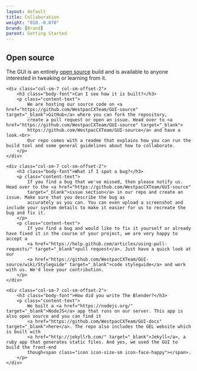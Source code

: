 ```yaml
---
layout: default
title: Collaboration
weight: "010.-0.070"
brand: [Brand]
parent: Getting Started
---
```


<div class="row">
	<div class="col-sm-10 col-sm-offset-1">
		<h2 class="body-font">Open source</h2>
		<p class="lead">
			The GUI is an entirely <a href="https://github.com/WestpacCXTeam/GUI-source" target="_blank">open source</a> build and is available to anyone
			interested in tweaking or learning from it.
		</p>
	</div>

	<div class="col-sm-7 col-sm-offset-2">
		<h3 class="body-font">Can I see how it is built?</h3>
		<p class="content-text">
			We are hosting our source code on <a href="https://github.com/WestpacCXTeam/GUI-source" target="_blank">GitHub</a> where you can fork the repository,
			create a pull request or open an issue. Head over to <a href="https://github.com/WestpacCXTeam/GUI-source" target="_blank">
			https://github.com/WestpacCXTeam/GUI-source</a> and have a look.<br>
			Our repo comes with a readme that explains how you can run the build tool and some general guidelines about how to collaborate.
		</p>
	</div>

	<div class="col-sm-7 col-sm-offset-2">
		<h3 class="body-font">What if I spot a bug?</h3>
		<p class="content-text">
			If you find a bug that we've missed, then please notify us. Head over to the <a href="https://github.com/WestpacCXTeam/GUI-source"
			target="_blank">issue section</a> in our repo and create an issue. Make sure that you describe the bug as
			accurately as you can. You can even upload a screenshot and include your system details to make it easier for us to recreate the bug and fix it.
		</p>
		<p class="content-text">
			If you find a bug and would like to fix it yourself or already have fixed it in the course of your project, we are very happy to accept a
			<a href="https://help.github.com/articles/using-pull-requests/" target="_blank">pull request</a>. Just have a quick look at our
			<a href="https://github.com/WestpacCXTeam/GUI-source/wiki/Styleguide" target="_blank">code styleguide</a> and work with us. We'd love your contribution.
		</p>
	</div>

	<div class="col-sm-7 col-sm-offset-2">
		<h3 class="body-font">How did you write The Blender?</h3>
		<p class="content-text">
			We built a <a href="https://nodejs.org/" target="_blank">NodeJS</a> app that runs on our server. This app is also open source and you can find it
			<a href="https://github.com/WestpacCXTeam/GUI-docs" target="_blank">here</a>. The repo also includes the GEL website which is built with
			<a href="http://jekyllrb.com/" target="_blank">Jekyll</a>, a ruby app that generates static files. And yes, we used the GUI to build the front-end
			though<span class="icon icon-size-sm icon-face-happy"></span>.
		</p>
	</div>

</div>
